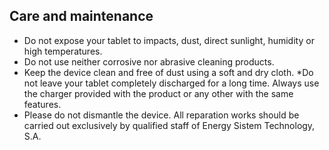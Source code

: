 ## Care and maintenance

* Do not expose your tablet to impacts, dust, direct sunlight, humidity or high temperatures.
* Do not use neither corrosive nor abrasive cleaning products.
* Keep the device clean and free of dust using a soft and dry cloth.
*Do not leave your tablet completely discharged for a long time. Always use the charger provided with the product or any other with the same features.
* Please do not dismantle the device. All reparation works should be carried out exclusively by qualified staff of Energy Sistem Technology, S.A.


